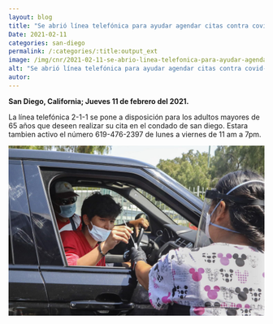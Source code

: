 ```yaml
---
layout: blog
title: "Se abrió línea telefónica para ayudar agendar citas contra covid-19"
Date: 2021-02-11
categories: san-diego
permalink: /:categories/:title:output_ext
image: /img/cnr/2021-02-11-se-abrio-linea-telefonica-para-ayudar-agendar-citas.jpg
alt: "Se abrió línea telefónica para ayudar agendar citas contra covid-19"
autor:
---
```


**San Diego, California; Jueves 11 de febrero del 2021.** 

La línea telefónica 2-1-1 se pone a disposición para los adultos mayores de 65 años que deseen realizar su cita en el condado de san diego. Estara tambien activo el número 619-476-2397 de lunes a viernes de 11 am a 7pm.

<div id="carouselExampleSlidesOnly" class="carousel slide" data-ride="carousel">
  <div class="carousel-inner">
    <div class="carousel-item active">
       <img class="d-block w-100" src="/img/cnr/2021-02-11-se-abrio-linea-telefonica-para-ayudar-agendar-citas.jpg" loading="lazy"  alt="Se abrió línea telefónica para ayudar agendar citas contra covid-19">
    </div>
  </div>
</div>